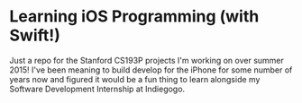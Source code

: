 # Learning iOS Programming (with Swift!)
Just a repo for the Stanford CS193P projects I'm working on over summer 2015!
I've been meaning to build develop for the iPhone for some number of years 
now and figured it would be a fun thing to learn alongside my Software 
Development Internship at Indiegogo.
